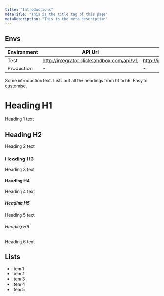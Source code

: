 ```yaml
---
title: "Introductions"
metaTitle: "This is the title tag of this page"
metaDescription: "This is the meta description"
---
```

## Envs

Environment | API Url                                             | Admin                                        |       Status
----------- | --------------------------------------------------- | -------------------------------------------- | :----------------:
Test     | <http://integrator.clicksandbox.com/api/v1> | <http://integrator.clicksandbox.com/api/v1> | :white_check_mark:
Production  | -                                                   | -                                            |        :x:

Some introduction text. Lists out all the headings from h1 to h6. Easy to customise.

# Heading H1
Heading 1 text

## Heading H2
Heading 2 text

### Heading H3
Heading 3 text

#### Heading H4
Heading 4 text

##### Heading H5
Heading 5 text

###### Heading H6
Heading 6 text

## Lists
- Item 1
- Item 2
- Item 3
- Item 4
- Item 5
